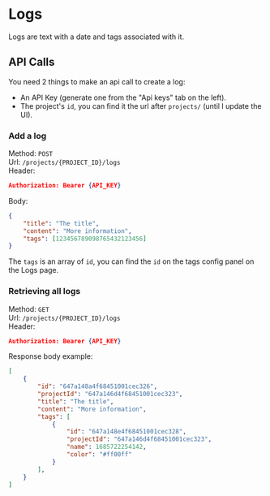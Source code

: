 # Logs

Logs are text with a date and tags associated with it.

## API Calls

You need 2 things to make an api call to create a log:

- An API Key (generate one from the "Api keys" tab on the left).
- The project's `id`, you can find it the url after `projects/` (until I update the UI).

### Add a log

Method: `POST`  
Url: `/projects/{PROJECT_ID}/logs`  
Header: 
```json
Authorization: Bearer {API_KEY}
```
Body:
```json
{
	"title": "The title",
	"content": "More information",
	"tags": [123456789098765432123456]
}
```

The `tags` is an array of `id`, you can find the `id` on the tags config panel on the Logs page.

### Retrieving all logs

Method: `GET`  
Url: `/projects/{PROJECT_ID}/logs`  
Header: 
```json
Authorization: Bearer {API_KEY}
```
Response body example:
```json
[
	{
		"id": "647a148a4f68451001cec326",
		"projectId": "647a146d4f68451001cec323",
		"title": "The title",
		"content": "More information",
		"tags": [
			{
				"id": "647a148e4f68451001cec328",
				"projectId": "647a146d4f68451001cec323",
				"name": 1685722254142,
				"color": "#ff00ff"
			}
		],
	}
]
```

